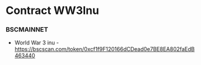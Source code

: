 # Contract WW3Inu

### BSCMAINNET
 - World War 3 inu - https://bscscan.com/token/0xcf1f9F120166dCDead0e7BE8EA802faEdB463440
